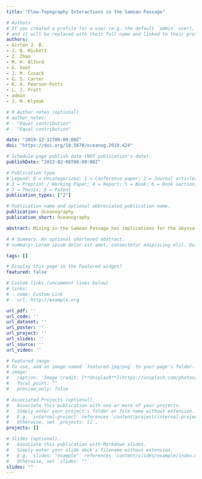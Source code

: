```yaml
---
title: "Flow-Topography Interactions in the Samoan Passage"

# Authors
# If you created a profile for a user (e.g. the default `admin` user), write the username (folder name) here 
# and it will be replaced with their full name and linked to their profile.
authors:
- Girton J. B.
- J. B. Mickett
- Z. Zhao
- M. H. Alford
- G. Voet
- J. M. Cusack
- G. S. Carter
- K. A. Pearson-Potts
- L. J. Pratt
- admin
- J. M. Klymak

# # Author notes (optional)
# author_notes:
# - "Equal contribution"
# - "Equal contribution"

date: "2019-12-11T00:00:00Z"
doi: "https://doi.org/10.5670/oceanog.2019.424"

# Schedule page publish date (NOT publication's date).
publishDate: "2022-02-06T00:00:00Z"

# Publication type.
# Legend: 0 = Uncategorized; 1 = Conference paper; 2 = Journal article;
# 3 = Preprint / Working Paper; 4 = Report; 5 = Book; 6 = Book section;
# 7 = Thesis; 8 = Patent
publication_types: ["2"]

# Publication name and optional abbreviated publication name.
publication: Oceanography
publication_short: Oceanography

abstract: Mixing in the Samoan Passage has implications for the abyssal water properties of the entire North Pacific—nearly 20% of the global ocean’s volume. Dense bottom water formed near Antarctica encounters the passage—a gap in a ridge extending from north of Samoa eastward across the Pacific at around 10°S—and forms an energetic cascade much like a river flowing through a canyon. The 2011–2014 Samoan Passage Abyssal Mixing Experiment explored the importance of topography to the dense water flow on a wide range of scales, including (1) constraints on transport due to the overall passage shape and the heights of its multiple sills, (2) rapid changes in water properties along particular pathways at localized mixing hotspots where there is extreme topographic roughness and/or downslope flow acceleration, and (3) diversion and disturbance of flow pathways and density surfaces by small-scale seamounts and ridges. The net result is a complex but fairly steady picture of interconnected pathways with a limited number of intense mixing locations that determine the net water mass transformation. The implication of this set of circumstances is that the dominant features of Samoan Passage flow and mixing (and their responses to variations in incoming or background properties) can be described by the dynamics of a single layer of dense water flowing beneath a less-dense one, combined with mixing and transformation that is determined by the small-scale topography encountered along flow pathways.

# # Summary. An optional shortened abstract.
# summary: Lorem ipsum dolor sit amet, consectetur adipiscing elit. Duis posuere tellus ac convallis placerat. Proin tincidunt magna sed ex sollicitudin condimentum.

tags: []

# Display this page in the Featured widget?
featured: false

# Custom links (uncomment lines below)
# links:
# - name: Custom Link
#   url: http://example.org

url_pdf: ''
url_code: ''
url_dataset: ''
url_poster: ''
url_project: ''
url_slides: ''
url_source: ''
url_video: ''

# Featured image
# To use, add an image named `featured.jpg/png` to your page's folder. 
# image:
#   caption: 'Image credit: [**Unsplash**](https://unsplash.com/photos/pLCdAaMFLTE)'
#   focal_point: ""
#   preview_only: false

# Associated Projects (optional).
#   Associate this publication with one or more of your projects.
#   Simply enter your project's folder or file name without extension.
#   E.g. `internal-project` references `content/project/internal-project/index.md`.
#   Otherwise, set `projects: []`.
projects: []

# Slides (optional).
#   Associate this publication with Markdown slides.
#   Simply enter your slide deck's filename without extension.
#   E.g. `slides: "example"` references `content/slides/example/index.md`.
#   Otherwise, set `slides: ""`.
slides: ""
---
```


<!-- {{% callout note %}}
Click the *Cite* button above to demo the feature to enable visitors to import publication metadata into their reference management software.
{{% /callout %}}

{{% callout note %}}
Create your slides in Markdown - click the *Slides* button to check out the example.
{{% /callout %}}

Supplementary notes can be added here, including [code, math, and images](https://wowchemy.com/docs/writing-markdown-latex/). -->

